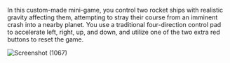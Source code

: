 In this custom-made mini-game, you control two rocket ships with realistic gravity affecting them, attempting to stray their course from an imminent crash into a nearby planet. You use a traditional four-direction control pad to accelerate left, right, up, and down, and utilize one of the two extra red buttons to reset the game.

![Screenshot (1067)](https://github.com/user-attachments/assets/4c4d5067-591d-4cc3-9c52-4a4e25a2513f)
